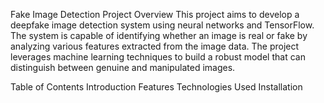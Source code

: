 Fake Image Detection
Project Overview
This project aims to develop a deepfake image detection system using neural networks and TensorFlow. The system is capable of identifying whether an image is real or fake by analyzing various features extracted from the image data. The project leverages machine learning techniques to build a robust model that can distinguish between genuine and manipulated images.

Table of Contents
Introduction
Features
Technologies Used
Installation
